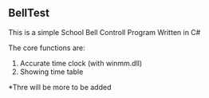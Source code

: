 BellTest
--------

This is a simple School Bell Controll Program Written in C#

The core functions are:
1) Accurate time clock (with winmm.dll)
2) Showing time table

*Thre will be more to be added
